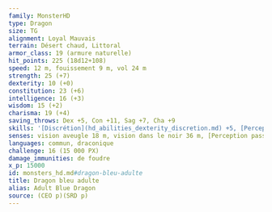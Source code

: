 ```yaml
---
family: MonsterHD
type: Dragon
size: TG
alignment: Loyal Mauvais
terrain: Désert chaud, Littoral
armor_class: 19 (armure naturelle)
hit_points: 225 (18d12+108)
speed: 12 m, fouissement 9 m, vol 24 m
strength: 25 (+7)
dexterity: 10 (+0)
constitution: 23 (+6)
intelligence: 16 (+3)
wisdom: 15 (+2)
charisma: 19 (+4)
saving_throws: Dex +5, Con +11, Sag +7, Cha +9
skills: '[Discrétion](hd_abilities_dexterity_discretion.md) +5, [Perception](hd_abilities_wisdom_perception.md) +12'
senses: vision aveugle 18 m, vision dans le noir 36 m, [Perception passive](hd_abilities_dexterity_perception_passive.md) 22
languages: commun, draconique
challenge: 16 (15 000 PX)
damage_immunities: de foudre
x_p: 15000
id: monsters_hd.md#dragon-bleu-adulte
title: Dragon bleu adulte
alias: Adult Blue Dragon
source: (CEO p)(SRD p)
---
```


